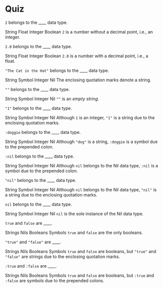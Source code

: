 # Quiz

<quiz>
  <question>
    <p><code>2</code> belongs to the ____ data type.</p>
    <answer>String</answer>
    <answer>Float</answer>
    <answer correct>Integer</answer>
    <answer>Boolean</answer>
    <explanation><code>2</code> is a number without a decimal point, i.e., an integer.</explanation>
  </question>
</quiz>

<quiz>
  <question>
    <p><code>2.0</code> belongs to the ____ data type.</p>
    <answer>String</answer>
    <answer correct>Float</answer>
    <answer>Integer</answer>
    <answer>Boolean</answer>
    <explanation><code>2.0</code> is a number with a decimal point, i.e., a float.</explanation>
  </question>
</quiz>

<quiz>
  <question>
    <p><code>"The Cat in the Hat"</code> belongs to the ____ data type.</p>
    <answer correct>String</answer>
    <answer>Symbol</answer>
    <answer>Integer</answer>
    <answer>Nil</answer>
    <explanation>The enclosing quotation marks denote a string.</explanation>
  </question>
</quiz>

<quiz>
  <question>
    <p><code>""</code> belongs to the ____ data type.</p>
    <answer correct>String</answer>
    <answer>Symbol</answer>
    <answer>Integer</answer>
    <answer>Nil</answer>
    <explanation><code>""</code> is an <em>empty string</em>.</explanation>
  </question>
</quiz>

<quiz>
  <question>
    <p><code>"1"</code> belongs to the ____ data type.</p>
    <answer correct>String</answer>
    <answer>Symbol</answer>
    <answer>Integer</answer>
    <answer>Nil</answer>
    <explanation>Although <code>1</code> is an integer, <code>"1"</code> is a string due to the enclosing quotation marks.</explanation>
  </question>
</quiz>

<quiz>
  <question>
    <p><code>:doggie</code> belongs to the ____ data type.</p>
    <answer>String</answer>
    <answer correct>Symbol</answer>
    <answer>Integer</answer>
    <answer>Nil</answer>
    <explanation>Although <code>"dog"</code> is a string, <code>:doggie</code> is a symbol due to the prepended colon.</explanation>
  </question>
</quiz>

<quiz>
  <question>
    <p><code>:nil</code> belongs to the ____ data type.</p>
    <answer>String</answer>
    <answer correct>Symbol</answer>
    <answer>Integer</answer>
    <answer>Nil</answer>
    <explanation>Although <code>nil</code> belongs to the Nil data type, <code>:nil</code> is a symbol due to the prepended colon.</explanation>
  </question>
</quiz>

<quiz>
  <question>
    <p><code>"nil"</code> belongs to the ____ data type.</p>
    <answer correct>String</answer>
    <answer>Symbol</answer>
    <answer>Integer</answer>
    <answer>Nil</answer>
    <explanation>Although <code>nil</code> belongs to the Nil data type, <code>"nil"</code> is a string due to the enclosing quotation marks.</explanation>
  </question>
</quiz>

<quiz>
  <question>
    <p><code>nil</code> belongs to the ____ data type.</p>
    <answer>String</answer>
    <answer>Symbol</answer>
    <answer>Integer</answer>
    <answer correct>Nil</answer>
    <explanation><code>nil</code> is the sole instance of the Nil data type.</explanation>
  </question>
</quiz>

<quiz>
  <question>
    <p><code>true</code> and <code>false</code> are ____.</p>
    <answer>Strings</answer>
    <answer>Nils</answer>
    <answer correct>Booleans</answer>
    <answer>Symbols</answer>
    <explanation><code>true</code> and <code>false</code> are the only booleans.</explanation>
  </question>
</quiz>

<quiz>
  <question>
    <p><code>"true"</code> and <code>"false"</code> are ____.</p>
    <answer correct>Strings</answer>
    <answer>Nils</answer>
    <answer>Booleans</answer>
    <answer>Symbols</answer>
    <explanation><code>true</code> and <code>false</code> are booleans, but <code>"true"</code> and <code>"false"</code> are strings due to the enclosing quotation marks.</explanation>
  </question>
</quiz>

<quiz>
  <question>
    <p><code>:true</code> and <code>:false</code> are ____.</p>
    <answer correct>Strings</answer>
    <answer>Nils</answer>
    <answer>Booleans</answer>
    <answer>Symbols</answer>
    <explanation><code>true</code> and <code>false</code> are booleans, but <code>:true</code> and <code>:false</code> are symbols due to the prepended colons.</explanation>
  </question>
</quiz>
